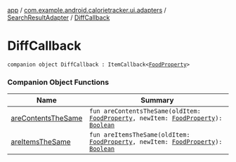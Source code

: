 [app](../../../index.md) / [com.example.android.calorietracker.ui.adapters](../../index.md) / [SearchResultAdapter](../index.md) / [DiffCallback](./index.md)

# DiffCallback

`companion object DiffCallback : ItemCallback<`[`FoodProperty`](../../../com.example.android.calorietracker.data.network.dto/-food-property/index.md)`>`

### Companion Object Functions

| Name | Summary |
|---|---|
| [areContentsTheSame](are-contents-the-same.md) | `fun areContentsTheSame(oldItem: `[`FoodProperty`](../../../com.example.android.calorietracker.data.network.dto/-food-property/index.md)`, newItem: `[`FoodProperty`](../../../com.example.android.calorietracker.data.network.dto/-food-property/index.md)`): `[`Boolean`](https://kotlinlang.org/api/latest/jvm/stdlib/kotlin/-boolean/index.html) |
| [areItemsTheSame](are-items-the-same.md) | `fun areItemsTheSame(oldItem: `[`FoodProperty`](../../../com.example.android.calorietracker.data.network.dto/-food-property/index.md)`, newItem: `[`FoodProperty`](../../../com.example.android.calorietracker.data.network.dto/-food-property/index.md)`): `[`Boolean`](https://kotlinlang.org/api/latest/jvm/stdlib/kotlin/-boolean/index.html) |
